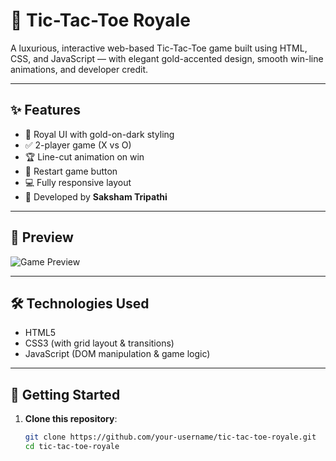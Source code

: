 # 👑 Tic-Tac-Toe Royale

A luxurious, interactive web-based Tic-Tac-Toe game built using HTML, CSS, and JavaScript — with elegant gold-accented design, smooth win-line animations, and developer credit.

---

## ✨ Features

- 🎨 Royal UI with gold-on-dark styling
- ✅ 2-player game (X vs O)
- 🏆 Line-cut animation on win
- 🔄 Restart game button
- 💻 Fully responsive layout
- 🙌 Developed by **Saksham Tripathi**

---

## 📸 Preview

![Game Preview](preview.png) <!-- Add a screenshot named preview.png in the repo root -->

---

## 🛠️ Technologies Used

- HTML5
- CSS3 (with grid layout & transitions)
- JavaScript (DOM manipulation & game logic)

---

## 🚀 Getting Started

1. **Clone this repository**:
   ```bash
   git clone https://github.com/your-username/tic-tac-toe-royale.git
   cd tic-tac-toe-royale

